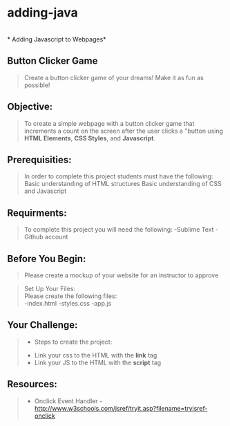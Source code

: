 # adding-java
<br>* Adding Javascript to Webpages*

## Button Clicker Game
>Create a button clicker game of your dreams!  Make it as fun as possible!

##  Objective:
>To create a simple webpage with a button clicker game that increments a count on the screen after the user clicks a "button using **HTML Elements**, **CSS Styles**, and **Javascript**.

## Prerequisities:  
>In order to complete this project students must have the following:
>Basic understanding of HTML structures
>Basic understanding of CSS and Javascript

## Requirments:
>To complete this project you will need the following:
>-Sublime Text
>-Github account

## Before You Begin:
>Please create a mockup of your website for an instructor to approve

>Set Up Your Files:  
> Please create the following files:  
>-index.html
>-styles.css
>-app.js 

##  Your Challenge:  
>* Steps to create the project:
>- Link your css to the HTML with the **link** tag
>- Link your JS to the HTML with the **script** tag

## Resources:
>+ Onclick Event Handler - http://www.w3schools.com/jsref/tryit.asp?filename=tryjsref-onclick





